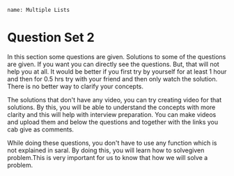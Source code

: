 ```ngMeta
name: Multiple Lists
```
# Question Set 2

In this section some questions are given. Solutions to some of the questions are given. If you want you can directly see the questions. But, that will not help you at all. It would be better if you first try by yourself for at least 1 hour and then  for 0.5 hrs try with your friend and then only watch the solution. There is no better way to clarify your concepts.

The solutions that don't have any video, you can try creating video for that solutions. By this, you will be able to understand the concepts with more clarity and this will help with interview preparation. You can make videos and upload them and below the questions and together with the links you cab give as comments. 

While doing these questions, you don't have to use any function which is not explained in saral. By doing this, you will learn how to solvegiven problem.This is very important for us to know that how we will solve a problem.